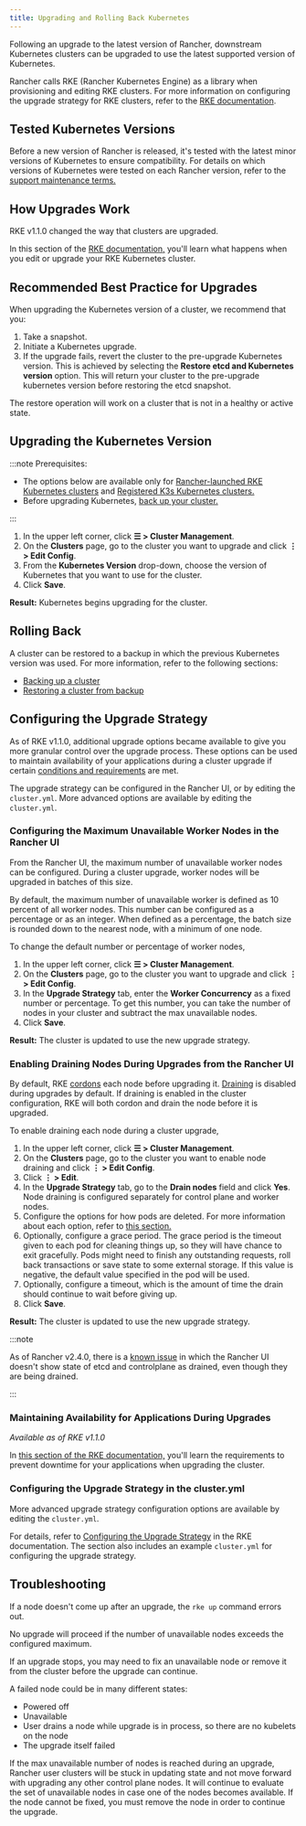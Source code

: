 ```yaml
---
title: Upgrading and Rolling Back Kubernetes
---
```


Following an upgrade to the latest version of Rancher, downstream Kubernetes clusters can be upgraded to use the latest supported version of Kubernetes.

Rancher calls RKE (Rancher Kubernetes Engine) as a library when provisioning and editing RKE clusters. For more information on configuring the upgrade strategy for RKE clusters, refer to the [RKE documentation](https://rancher.com/docs/rke/latest/en/).


## Tested Kubernetes Versions

Before a new version of Rancher is released, it's tested with the latest minor versions of Kubernetes to ensure compatibility. For details on which versions of Kubernetes were tested on each Rancher version, refer to the [support maintenance terms.](https://rancher.com/support-maintenance-terms/all-supported-versions/rancher-v2.6.0/)

## How Upgrades Work

RKE v1.1.0 changed the way that clusters are upgraded.

In this section of the [RKE documentation,](https://rancher.com/docs/rke/latest/en/upgrades/how-upgrades-work) you'll learn what happens when you edit or upgrade your RKE Kubernetes cluster.


## Recommended Best Practice for Upgrades

When upgrading the Kubernetes version of a cluster, we recommend that you:

1. Take a snapshot.
1. Initiate a Kubernetes upgrade.
1. If the upgrade fails, revert the cluster to the pre-upgrade Kubernetes version. This is achieved by selecting the **Restore etcd and Kubernetes version** option. This will return your cluster to the pre-upgrade kubernetes version before restoring the etcd snapshot.

The restore operation will work on a cluster that is not in a healthy or active state.

## Upgrading the Kubernetes Version

:::note Prerequisites:

- The options below are available only for [Rancher-launched RKE Kubernetes clusters](../../pages-for-subheaders/launch-kubernetes-with-rancher.md) and [Registered K3s Kubernetes clusters.](../../how-to-guides/new-user-guides/kubernetes-clusters-in-rancher-setup/register-existing-clusters.md#additional-features-for-registered-k3s-clusters)
- Before upgrading Kubernetes, [back up your cluster.](../../pages-for-subheaders/backup-restore-and-disaster-recovery.md)

:::

1. In the upper left corner, click **☰ > Cluster Management**.
1. On the **Clusters** page, go to the cluster you want to upgrade and click **⋮ > Edit Config**.
1. From the **Kubernetes Version** drop-down, choose the version of Kubernetes that you want to use for the cluster.
1. Click **Save**.

**Result:** Kubernetes begins upgrading for the cluster.

## Rolling Back

A cluster can be restored to a backup in which the previous Kubernetes version was used. For more information, refer to the following sections:

- [Backing up a cluster](../../how-to-guides/new-user-guides/backup-restore-and-disaster-recovery/back-up-rancher-launched-kubernetes-clusters.md#how-snapshots-work)
- [Restoring a cluster from backup](../../how-to-guides/new-user-guides/backup-restore-and-disaster-recovery/restore-rancher-launched-kubernetes-clusters-from-backup.md#restoring-a-cluster-from-a-snapshot)

## Configuring the Upgrade Strategy

As of RKE v1.1.0, additional upgrade options became available to give you more granular control over the upgrade process. These options can be used to maintain availability of your applications during a cluster upgrade if certain [conditions and requirements](https://rancher.com/docs/rke/latest/en/upgrades/maintaining-availability) are met.

The upgrade strategy can be configured in the Rancher UI, or by editing the `cluster.yml`. More advanced options are available by editing the `cluster.yml`.

### Configuring the Maximum Unavailable Worker Nodes in the Rancher UI

From the Rancher UI, the maximum number of unavailable worker nodes can be configured. During a cluster upgrade, worker nodes will be upgraded in batches of this size.

By default, the maximum number of unavailable worker is defined as 10 percent of all worker nodes. This number can be configured as a percentage or as an integer. When defined as a percentage, the batch size is rounded down to the nearest node, with a minimum of one node.

To change the default number or percentage of worker nodes,

1. In the upper left corner, click **☰ > Cluster Management**.
1. On the **Clusters** page, go to the cluster you want to upgrade and click **⋮ > Edit Config**.
1. In the **Upgrade Strategy** tab, enter the **Worker Concurrency** as a fixed number or percentage. To get this number, you can take the number of nodes in your cluster and subtract the max unavailable nodes.
1. Click **Save**.

**Result:** The cluster is updated to use the new upgrade strategy.

### Enabling Draining Nodes During Upgrades from the Rancher UI

By default, RKE [cordons](https://kubernetes.io/docs/concepts/architecture/nodes/#manual-node-administration) each node before upgrading it. [Draining](https://kubernetes.io/docs/tasks/administer-cluster/safely-drain-node/) is disabled during upgrades by default. If draining is enabled in the cluster configuration, RKE will both cordon and drain the node before it is upgraded.

To enable draining each node during a cluster upgrade,

1. In the upper left corner, click **☰ > Cluster Management**.
1. On the **Clusters** page, go to the cluster you want to enable node draining and click **⋮ > Edit Config**.
1. Click **⋮ > Edit**.
1. In the **Upgrade Strategy** tab, go to the **Drain nodes** field and click **Yes**. Node draining is configured separately for control plane and worker nodes.
1. Configure the options for how pods are deleted. For more information about each option, refer to [this section.](../../how-to-guides/new-user-guides/manage-clusters/nodes-and-node-pools.md#aggressive-and-safe-draining-options)
1. Optionally, configure a grace period. The grace period is the timeout given to each pod for cleaning things up, so they will have chance to exit gracefully. Pods might need to finish any outstanding requests, roll back transactions or save state to some external storage. If this value is negative, the default value specified in the pod will be used.
1. Optionally, configure a timeout, which is the amount of time the drain should continue to wait before giving up.
1. Click **Save**.

**Result:** The cluster is updated to use the new upgrade strategy.

:::note

As of Rancher v2.4.0, there is a [known issue](https://github.com/rancher/rancher/issues/25478) in which the Rancher UI doesn't show state of etcd and controlplane as drained, even though they are being drained.

:::

### Maintaining Availability for Applications During Upgrades

_Available as of RKE v1.1.0_

In [this section of the RKE documentation,](https://rancher.com/docs/rke/latest/en/upgrades/maintaining-availability/) you'll learn the requirements to prevent downtime for your applications when upgrading the cluster.

### Configuring the Upgrade Strategy in the cluster.yml

More advanced upgrade strategy configuration options are available by editing the `cluster.yml`.

For details, refer to [Configuring the Upgrade Strategy](https://rancher.com/docs/rke/latest/en/upgrades/configuring-strategy) in the RKE documentation. The section also includes an example `cluster.yml` for configuring the upgrade strategy.

## Troubleshooting

If a node doesn't come up after an upgrade, the `rke up` command errors out.

No upgrade will proceed if the number of unavailable nodes exceeds the configured maximum.

If an upgrade stops, you may need to fix an unavailable node or remove it from the cluster before the upgrade can continue.

A failed node could be in many different states:

- Powered off
- Unavailable
- User drains a node while upgrade is in process, so there are no kubelets on the node
- The upgrade itself failed

If the max unavailable number of nodes is reached during an upgrade, Rancher user clusters will be stuck in updating state and not move forward with upgrading any other control plane nodes. It will continue to evaluate the set of unavailable nodes in case one of the nodes becomes available. If the node cannot be fixed, you must remove the node in order to continue the upgrade.
